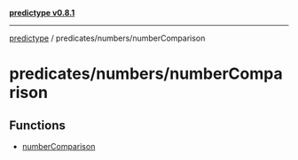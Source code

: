[**predictype v0.8.1**](../../../README.md)

***

[predictype](../../../modules.md) / predicates/numbers/numberComparison

# predicates/numbers/numberComparison

## Functions

- [numberComparison](functions/numberComparison.md)
